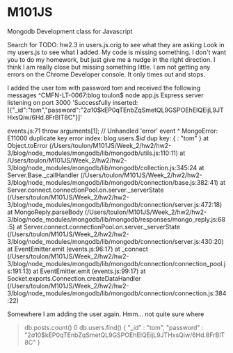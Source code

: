 M101JS
======

Mongodb Development class for Javascript

Search for TODO: hw2.3 in users.js.orig to see what they are asking Look in my users.js to see what I added. My code is missing something. I don't want you to do my homework, but just give me a nudge in the right direction. 
I think I am really close but missing something little.
I am not getting any errors on the Chrome Developer console. It only times out and stops.

I added the user tom with password tom and received the following messages
^CMFN-LT-0067:blog toulon$ node app.js 
Express server listening on port 3000
'Successfully inserted: [{"_id":"tom","password":"$2a$10$kEP0qTEnbZqSmetQL9GSPOEhEIQEijL9JTHxsQiw/6Hd.8FrBlT8C"}]'

events.js:71
        throw arguments[1]; // Unhandled 'error' event
                       ^
MongoError: E11000 duplicate key error index: blog.users.$_id_  dup key: { : "tom" }
    at Object.toError (/Users/toulon/M101JS/Week_2/hw2/hw2-3/blog/node_modules/mongodb/lib/mongodb/utils.js:110:11)
    at /Users/toulon/M101JS/Week_2/hw2/hw2-3/blog/node_modules/mongodb/lib/mongodb/collection.js:345:24
    at Server.Base._callHandler (/Users/toulon/M101JS/Week_2/hw2/hw2-3/blog/node_modules/mongodb/lib/mongodb/connection/base.js:382:41)
    at Server.connect.connectionPool.on.server._serverState (/Users/toulon/M101JS/Week_2/hw2/hw2-3/blog/node_modules/mongodb/lib/mongodb/connection/server.js:472:18)
    at MongoReply.parseBody (/Users/toulon/M101JS/Week_2/hw2/hw2-3/blog/node_modules/mongodb/lib/mongodb/responses/mongo_reply.js:68:5)
    at Server.connect.connectionPool.on.server._serverState (/Users/toulon/M101JS/Week_2/hw2/hw2-3/blog/node_modules/mongodb/lib/mongodb/connection/server.js:430:20)
    at EventEmitter.emit (events.js:96:17)
    at _connect (/Users/toulon/M101JS/Week_2/hw2/hw2-3/blog/node_modules/mongodb/lib/mongodb/connection/connection_pool.js:191:13)
    at EventEmitter.emit (events.js:99:17)
    at Socket.exports.Connection.createDataHandler (/Users/toulon/M101JS/Week_2/hw2/hw2-3/blog/node_modules/mongodb/lib/mongodb/connection/connection.js:384:22)

Somewhere I am adding the user again. Hmm... not quite sure where

> db.posts.count()
0
> db.users.find()
{ "_id" : "tom", "password" : "$2a$10$kEP0qTEnbZqSmetQL9GSPOEhEIQEijL9JTHxsQiw/6Hd.8FrBlT8C" }
> 
